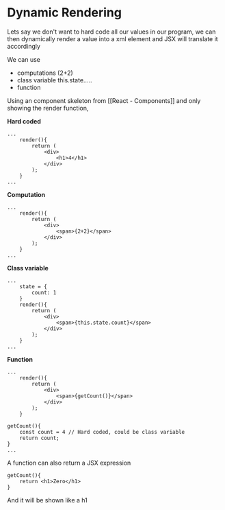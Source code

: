 
# Dynamic Rendering
Lets say we don't want to hard code all our values in our program, we can then dynamically render a value into a xml element and JSX will translate it accordingly

We can use
- computations (2+2)
- class variable this.state.....
- function

Using an component skeleton from [[React - Components]] and only showing the render function, 

<b>Hard coded</b>

	...
		render(){
			return (
				<div> 
					<h1>4</h1>
				</div>
			);
		}
	...

<b>Computation</b>

	...
		render(){
			return (
				<div> 
					<span>{2+2}</span>
				</div>
			);
		}
	...
	
<b>Class variable</b>

	...
		state = {
			count: 1 
		}
		render(){
			return (
				<div> 
					<span>{this.state.count}</span>
				</div>
			);
		}
	...
	
<b>Function</b>

	...
		render(){
			return (
				<div> 
					<span>{getCount()}</span>
				</div>
			);
		}

	getCount(){
		const count = 4 // Hard coded, could be class variable
		return count;
	}
	...

A function can also return a JSX expression

	getCount(){
		return <h1>Zero</h1>
	}
And it will be shown like a h1 






